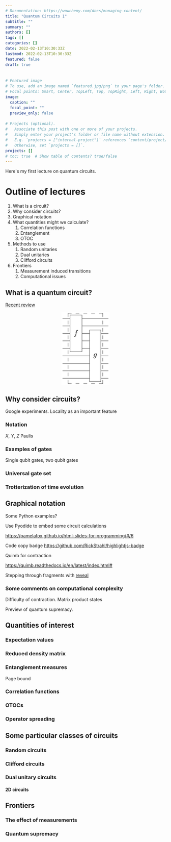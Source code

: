 ```yaml
---
# Documentation: https://wowchemy.com/docs/managing-content/
title: "Quantum Circuits 1"
subtitle: ""
summary: ""
authors: []
tags: []
categories: []
date: 2022-02-13T10:30:33Z
lastmod: 2022-02-13T10:30:33Z
featured: false
draft: true


# Featured image
# To use, add an image named `featured.jpg/png` to your page's folder.
# Focal points: Smart, Center, TopLeft, Top, TopRight, Left, Right, BottomLeft, Bottom, BottomRight.
image:
  caption: ""
  focal_point: ""
  preview_only: false

# Projects (optional).
#   Associate this post with one or more of your projects.
#   Simply enter your project's folder or file name without extension.
#   E.g. `projects = ["internal-project"]` references `content/project/deep-learning/index.md`.
#   Otherwise, set `projects = []`.
projects: []
# toc: true  # Show table of contents? true/false
---
```


Here's my first lecture on quantum circuits.  


# Outline of lectures

1. What is a circuit? 
2. Why consider circuits? 
3. Graphical notation
4. What quantities might we calculate?
   1. Correlation functions
   2. Entanglement
   3. OTOC
5. Methods to use
   1. Random unitaries
   2. Dual unitaries
   3. Clifford circuits
6. Frontiers
   1. Measurement induced transitions
   2. Computational issues
  

## What is a quantum circuit?



[Recent review](https://arxiv.org/abs/2111.08018)

<p align="center">
<img src="assets/Reversible_circuit_composition.svg.png" width="30%">
</p>

## Why consider circuits?

Google experiments. Locality as an important feature

### Notation

$X$, $Y$, $Z$ Paulis

### Examples of gates

Single qubit gates, two qubit gates

### Universal gate set

### Trotterization of time evolution


## Graphical notation

Some Python examples?

Use Pyodide to embed some circuit calculations

https://pamelafox.github.io/html-slides-for-programming/#/6

Code copy badge https://github.com/RickStrahl/highlightjs-badge

Quimb for contraction

https://quimb.readthedocs.io/en/latest/index.html#

Stepping through fragments with [reveal](https://revealjs.com/fragments/)

### Some comments on computational complexity

Difficulty of contraction. Matrix product states

Preview of quantum supremacy.

## Quantities of interest

### Expectation values

### Reduced density matrix

### Entanglement measures

Page bound

### Correlation functions

### OTOCs

### Operator spreading


## Some particular classes of circuits

### Random circuits

### Clifford circuits

### Dual unitary circuits


#### 2D circuits

## Frontiers

### The effect of measurements

### Quantum supremacy



